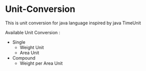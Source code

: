 # Unit-Conversion

This is unit conversion for java language inspired by java TimeUnit

Available Unit Conversion :
* Single
    * Weight Unit
    * Area Unit
* Compound
    * Weight per Area Unit 
